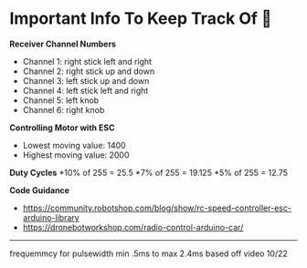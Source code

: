# Important Info To Keep Track Of :star2:

**Receiver Channel Numbers**
* Channel 1: right stick left and right
* Channel 2: right stick up and down
* Channel 3: left stick up and down
* Channel 4: left stick left and right
* Channel 5: left knob
* Channel 6: right knob

**Controlling Motor with ESC**
* Lowest moving value: 1400
* Highest moving value: 2000

**Duty Cycles**
*10% of 255 = 25.5
*7% of 255 = 19.125
*5% of 255 = 12.75

**Code Guidance**
* https://community.robotshop.com/blog/show/rc-speed-controller-esc-arduino-library
* https://dronebotworkshop.com/radio-control-arduino-car/

---

frequemmcy for pulsewidth 
min .5ms to max 2.4ms based off video  10/22
